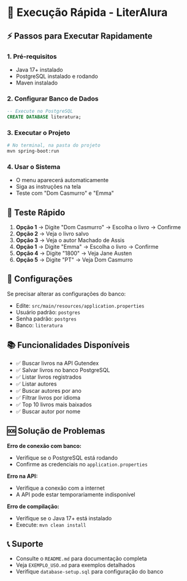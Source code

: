 # 🚀 Execução Rápida - LiterAlura

## ⚡ Passos para Executar Rapidamente

### 1. Pré-requisitos
- Java 17+ instalado
- PostgreSQL instalado e rodando
- Maven instalado

### 2. Configurar Banco de Dados
```sql
-- Execute no PostgreSQL
CREATE DATABASE literatura;
```

### 3. Executar o Projeto
```bash
# No terminal, na pasta do projeto
mvn spring-boot:run
```

### 4. Usar o Sistema
- O menu aparecerá automaticamente
- Siga as instruções na tela
- Teste com "Dom Casmurro" e "Emma"

## 🎯 Teste Rápido

1. **Opção 1** → Digite "Dom Casmurro" → Escolha o livro → Confirme
2. **Opção 2** → Veja o livro salvo
3. **Opção 3** → Veja o autor Machado de Assis
4. **Opção 1** → Digite "Emma" → Escolha o livro → Confirme
5. **Opção 4** → Digite "1800" → Veja Jane Austen
6. **Opção 5** → Digite "PT" → Veja Dom Casmurro

## 🔧 Configurações

Se precisar alterar as configurações do banco:
- Edite: `src/main/resources/application.properties`
- Usuário padrão: `postgres`
- Senha padrão: `postgres`
- Banco: `literatura`

## 📚 Funcionalidades Disponíveis

- ✅ Buscar livros na API Gutendex
- ✅ Salvar livros no banco PostgreSQL
- ✅ Listar livros registrados
- ✅ Listar autores
- ✅ Buscar autores por ano
- ✅ Filtrar livros por idioma
- ✅ Top 10 livros mais baixados
- ✅ Buscar autor por nome

## 🆘 Solução de Problemas

**Erro de conexão com banco:**
- Verifique se o PostgreSQL está rodando
- Confirme as credenciais no `application.properties`

**Erro na API:**
- Verifique a conexão com a internet
- A API pode estar temporariamente indisponível

**Erro de compilação:**
- Verifique se o Java 17+ está instalado
- Execute: `mvn clean install`

## 📞 Suporte

- Consulte o `README.md` para documentação completa
- Veja `EXEMPLO_USO.md` para exemplos detalhados
- Verifique `database-setup.sql` para configuração do banco
